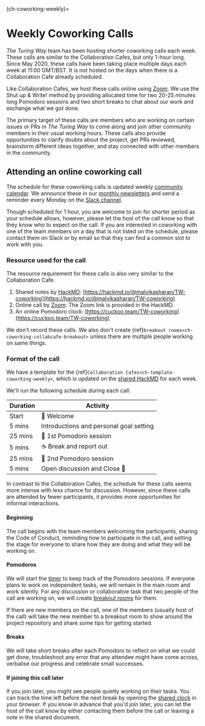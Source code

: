 (ch-coworking-weekly)=
# Weekly Coworking Calls

_The Turing Way_ team has been hosting shorter coworking calls each week.
These calls are similar to the Collaboration Cafes, but only 1-hour long.
Since May 2020, these calls have been taking place multiple days each week at 11:00 GMT/BST.
It is not hosted on the days when there is a Collaboration Cafe already scheduled.

Like Collaboration Cafes, we host these calls online using [Zoom](https://www.zoom.us/).
We use the Shut up & Write! method by providing allocated time for two 20-25 minutes long Pomodoro sessions and two short breaks to chat about our work and exchange what we got done.

The primary target of these calls are members who are working on certain issues or PRs in _The Turing Way_ to come along and join other community members in their usual working hours.
These calls also provide opportunities to clarify doubts about the project, get PRs reviewed, brainstorm different ideas together, and stay connected with other members in the community.

## Attending an online coworking call

The schedule for these coworking calls is updated weekly [community calendar](https://calendar.google.com/calendar/embed?src=theturingway%40gmail.com&ctz=Europe%2FLondon).
We announce these in our [monthly newsletters](https://tinyletter.com/TuringWay/archive) and send a reminder every Monday on the [Slack channel](https://tinyurl.com/jointuringwayslack).

Though scheduled for 1 hour, you are welcome to join for shorter period as your schedule allows, however, please let the host of the call know so that they know who to expect on the call.
If you are interested in coworking with one of the team members on a day that is not listed on the schedule, please contact them on Slack or by email so that they can find a common slot to work with you.

### Resource used for the call

The resource requirement for these calls is also very similar to the Collaboration Cafe.

1. Shared notes by [HackMD](https://hackmd.io/): [https://hackmd.io/@malvikasharan/TW-coworking](https://hackmd.io/@malvikasharan/TW-coworking)
2. Online call by [Zoom](https://www.zoom.us/): The Zoom link is provided in the HackMD.
3. An online Pomodoro clock: [https://cuckoo.team/TW-coworking](https://cuckoo.team/TW-coworking)

We don't record these calls.
We also don't create {ref}`breakout rooms<ch-coworking-collabcafe-breakout>` unless there are multiple people working on same things.

### Format of the call

We have a template for the {ref}`Collaboration Cafes<ch-template-coworking-weekly>`, which is updated on the [shared HackMD](https://hackmd.io/@malvikasharan/TW-coworking) for each week.

We'll run the following schedule during each call:

| Duration | Activity |
| ---- | -------- |
| Start | 👋 Welcome |
| 5 mins | Introductions and personal goal setting |
| 25 mins | 🍅 1st Pomodoro session |
| 5 mins | ☕️ Break and report out |
| 25 mins | 🍅 2nd Pomodoro session |
| 5 mins | Open discussion and Close 👋 |

In contrast to the Collaboration Cafes, the schedule for these calls seems more intense with less chance for discussion.
However, since these calls are attended by fewer participants, it provides more opportunities for informal interactions.

#### Beginning

The call begins with the team members welcoming the participants, sharing the Code of Conduct, reminding how to participate in the call, and setting the stage for everyone to share how they are doing and what they will be working on.

#### Pomodoros

We will start the [timer](https://cuckoo.team/TW-coworking) to keep track of the Pomodoro sessions.
If everyone plans to work on independent tasks, we will remain in the main room and work silently.
For any discussion or collaborative task that two people of the call are working on, we will create [breakout rooms](#breakout-rooms) for them.

If there are new members on the call, one of the members (usually host of the call) will take the new member to a breakout room to show around the project repository and share some tips for getting started.

#### Breaks

We will take short breaks after each Pomodoro to reflect on what we could get done, troubleshoot any error that any attendee might have come across, verbalise our progress and celebrate small successes.

#### If joining this call later

If you join later, you might see people quietly working on their tasks.
You can track the time left before the next break by opening the [shared clock](https://cuckoo.team/TW-coworking) in your browser.
If you know in advance that you'd join later, you can let the host of the call know by either contacting them before the call or leaving a note in the shared document.
